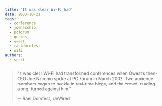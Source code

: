 ```yaml
---
title: 'It was clear Wi-Fi had'
date: 2003-10-21
tags:
  - conference
  - joenacchio
  - pcforum
  - quotes
  - qwest
  - raeldornfest
  - wifi
authors:
  - scott
---
```


> "It was clear Wi-Fi had transformed conferences when Qwest's then-CEO Joe Nacchio spoke at PC Forum in March 2002. Two audience members began to heckle in real-time blogs, and the crowd, reading along, turned against him."
>
> — Rael Dornfest, UnWired
